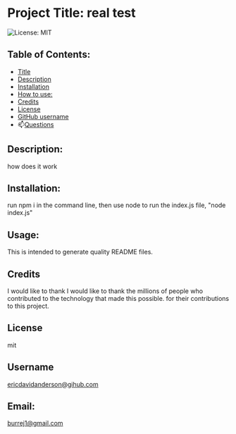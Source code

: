 
# Project Title: real test

 ![License: MIT](https://img.shields.io/badges/License-MIT-brightgreen)

## Table of Contents:
- [Title](#title) 
- [Description](#description)
- [Installation](#install)
- [How to use:](#usage) 
- [Credits](#credits)
- [License](#license)
- [GitHub username](#username)
- :mailbox:[Questions](#email)

## Description: 
how does it work  

## Installation:
run npm i in the command line, then use node to run the index.js file, "node index.js"

## Usage:
 This is intended to generate quality README files.

## Credits
I would like to thank I would like to thank the millions of people who contributed to the technology that made this possible. for their contributions to this project.

## License
mit

## Username
ericdavidanderson@gihub.com

##  Email: 
burrej1@gmail.com
 


